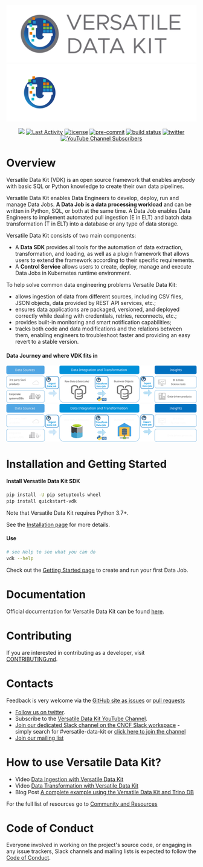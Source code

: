 ![Versatile Data Kit](./support/images/versatile-data-kit.svg#gh-light-mode-only)
![Versatile Data Kit](./support/images/versatile-data-kit-dark-background.svg#gh-dark-mode-only)

<p align="center">
    <a href="https://github.com/vmware/versatile-data-kit/pulse" alt="Activity">
        <img src="https://img.shields.io/github/commit-activity/m/vmware/versatile-data-kit" /></a>
    <a href="https://github.com/vmware/versatile-data-kit/contributors" alt="Last Activity">
        <img src="https://img.shields.io/github/last-commit/vmware/versatile-data-kit" alt="Last Activity"></a>
    <a href="https://github.com/vmware/versatile-data-kit/blob/main/LICENSE" alt="License">
        <img src="https://img.shields.io/github/license/vmware/versatile-data-kit" alt="license"></a>
    <a href="https://github.com/pre-commit/pre-commit">
        <img src="https://img.shields.io/badge/pre--commit-enabled-brightgreen?logo=pre-commit&logoColor=white" alt="pre-commit"></a>
    <a href="https://github.com/vmware/versatile-data-kit">
        <img src="https://gitlab.com/vmware-analytics/versatile-data-kit/badges/main/pipeline.svg" alt="build status"></a>
    <a href="https://twitter.com/intent/tweet?text=Wow: @VDKProject">
        <img src="https://img.shields.io/twitter/url?style=social&url=https%3A%2F%2Ftwitter.com%2FVDKProject" alt="twitter"/></a>
     <a href="https://www.youtube.com/channel/UCasf2Q7X8nF7S4VEmcTHJ0Q">
        <img alt="YouTube Channel Subscribers" src="https://img.shields.io/youtube/channel/subscribers/UCasf2Q7X8nF7S4VEmcTHJ0Q?style=social"></a>

<!-- TODO: code coverage -->
</p>

# Overview

Versatile Data Kit (VDK) is an open source framework that enables anybody with basic SQL or Python knowledge to create their own data pipelines.

Versatile Data Kit enables Data Engineers to develop, deploy, run and manage Data Jobs. **A Data Job is a data processing workload** and can be written in Python, SQL, or both at the same time. A Data Job enables Data Engineers to implement automated pull ingestion (E in ELT) and batch data transformation (T in ELT) into a database or any type of data storage.

Versatile Data Kit consists of two main components:

* A **Data SDK** provides all tools for the automation of data extraction, transformation, and loading, as well as a plugin framework that allows users to extend the framework according to their specific requirements.
* A **Control Service** allows users to create, deploy, manage and execute Data Jobs in Kubernetes runtime environment.

To help solve common data engineering problems Versatile Data Kit:
* allows ingestion of data from different sources, including CSV files, JSON objects, data provided by REST API services, etc.;
* ensures data applications are packaged, versioned, and deployed correctly while dealing with credentials, retries, reconnects, etc.;
* provides built-in monitoring and smart notification capabilities;
* tracks both code and data modifications and the relations between them, enabling engineers to troubleshoot faster and providing an easy revert to a stable version.


#### Data Journey and where VDK fits in
![Data Journey](./support/images/versatile-data-kit-data-journey.svg#gh-light-mode-only)
![Data Journey](./support/images/versatile-data-kit-data-journey-dark-mode.svg#gh-dark-mode-only)

# Installation and Getting Started

#### Install Versatile Data Kit SDK

```bash
pip install -U pip setuptools wheel
pip install quickstart-vdk
```
Note that Versatile Data Kit requires Python 3.7+.

See the [Installation page](https://github.com/vmware/versatile-data-kit/wiki/Installation#install-sdk) for more details.

#### Use

```bash
# see Help to see what you can do
vdk --help
```
Check out the [Getting Started page](https://github.com/vmware/versatile-data-kit/wiki/getting-started) to create and run your first Data Job.

# Documentation

Official documentation for Versatile Data Kit can be found [here](https://github.com/vmware/versatile-data-kit/wiki/Introduction).

# Contributing

If you are interested in contributing as a developer, visit [CONTRIBUTING.md](CONTRIBUTING.md).

# Contacts
Feedback is very welcome via the [GitHub site as issues](https://github.com/vmware/versatile-data-kit/issues) or [pull requests](https://github.com/vmware/versatile-data-kit/pulls)

- [Follow us on twitter](https://twitter.com/intent/follow?screen_name=VDKProject).
- Subscribe to the [Versatile Data Kit YouTube Channel](https://www.youtube.com/channel/UCasf2Q7X8nF7S4VEmcTHJ0Q).
- [Join our dedicated Slack channel on the CNCF Slack workspace](https://communityinviter.com/apps/cloud-native/cncf)  - simply search for #versatile-data-kit or [click here to join the channel](https://cloud-native.slack.com/archives/C033PSLKCPR)
- [Join our mailing list](mailto:join-versatiledatakit@groups.vmware.com?subject=Invite%20me%20to%20the%20VDK%20mailing%20list)

# How to use Versatile Data Kit?
- Video [Data Ingestion with Versatile Data Kit](https://youtu.be/JRV_5cxVQDU)
- Video [Data Transformation with Versatile Data Kit](https://youtu.be/2F6_REtupgA)
- Blog Post [A complete example using the Versatile Data Kit and Trino DB](https://towardsdatascience.com/from-raw-data-to-a-cleaned-database-a-deep-dive-into-versatile-data-kit-ab5fd992a02e)

For the full list of resources go to [Community and Resources](https://github.com/vmware/versatile-data-kit/wiki/Community-and-Resources)

# Code of Conduct
Everyone involved in working on the project's source code, or engaging in any issue trackers, Slack channels and mailing lists is expected to follow the [Code of Conduct](CODE_OF_CONDUCT.md).
